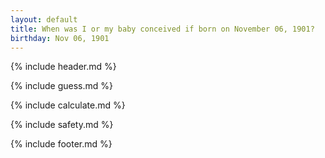 ```yaml
---
layout: default
title: When was I or my baby conceived if born on November 06, 1901?
birthday: Nov 06, 1901
---
```


{% include header.md %}

{% include guess.md %}

{% include calculate.md %}

{% include safety.md %}

{% include footer.md %}



